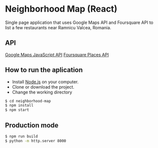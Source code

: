 # Neighborhood Map (React)

Single page application that uses Google Maps API and Foursquare API to list a few restaurants near Ramnicu Valcea, Romania.

## API
[Google Maps JavaScript API](https://developers.google.com/maps/documentation/javascript/tutorial)
[Foursquare Places API](https://developer.foursquare.com/places-api)

## How to run the aplication

- Install [Node.js](https://nodejs.org/) on your computer.
- Clone or download the project.
- Change the working directory
```sh
$ cd neighborhood-map
$ npm install
$ npm start
```

## Production mode

```sh
$ npm run build
$ python -m http.server 8000
```
